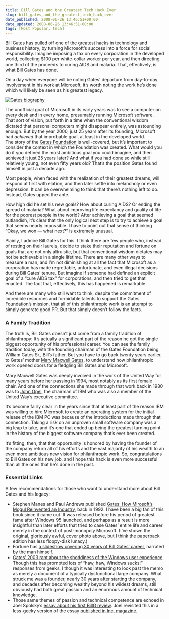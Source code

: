 ```yaml
---
title: Bill Gates and the Greatest Tech Hack Ever
slug: bill_gates_and_the_greatest_tech_hack_ever
date_published: 2008-06-26 13:46:51+00:00
date_updated: 2008-06-26 13:46:51+00:00
tags: [Most Popular, tech]
---
```

Bill Gates has pulled off one of the greatest hacks in technology and business history, by turning Microsoft’s success into a force for social responsibility. Imagine imposing a tax on every corporation in the developed world, collecting $100 per white-collar worker per year, and then directing one third of the proceeds to curing AIDS and malaria. That, effectively, is what Bill Gates has done.

On a day when everyone will be noting Gates’ departure from day-to-day involvement in his work at Microsoft, it’s worth noting the work he’s done which will likely be seen as his greatest legacy.  

[![Gates biography](/images/gates-bio.jpg)](http://www.amazon.com/exec/obidos/ASIN/0671880748/2020-20)

The unofficial goal of Microsoft in its early years was to see a computer on every desk and in every home, presumably running Microsoft software. That sort of vision, put forth in a time when the conventional wisdom dictated that personal computers might disappear entirely, was astounding enough. But by the year 2000, just 25 years after its founding, Microsoft had *achieved* that improbable goal, at least in the developed world.  
The story of the [Gates Foundation](http://www.gatesfoundation.org/) is well-covered, but it’s important to consider the context in which the Foundation was created. What would you do if you defined the most ambitious goal you could imagine, and then achieved it just 25 years later? And what if you had done so while still relatively young, not even fifty years old? That’s the position Gates found himself in just a decade ago.  

Most people, when faced with the realization of their greatest dreams, will respond at first with elation, and then later settle into melancholy or even depression. It can be overwhelming to think that there’s nothing left to do. Instead, Gates upped the ante.  

How high did he set his new goals? How about curing AIDS? Or ending the spread of malaria? What about improving life expectancy and quality of life for the poorest people in the world? After achieving a goal that seemed outlandish, it’s clear that the only logical next step is to try to achieve a goal that seems nearly impossible. I have to point out that sense of thinking “Okay, we won — what next?” is extremely unusual.  

Plainly, I admire Bill Gates for this. I think there are few people who, instead of resting on their laurels, decide to stake their reputation and fortune on goals that are not only altruistic, but that conventional wisdom dictates may not be achievable in a single lifetime. There are many other ways to measure a man, and I’m not diminishing at all the fact that Microsoft as a corporation has made regrettable, unfortunate, and even illegal decisions during Bill Gates’ tenure. But imagine if someone had defined an explicit goal of a “cure AIDS tax” for corporations, and then tried to get that enacted. The fact that, effectively, this has happened is remarkable.  

And there are many who still want to think, despite the commitment of incredible resources and formidable talents to support the Gates Foundation’s mission, that all of this philanthropic work is an attempt to simply generate good PR. But that simply doesn’t follow the facts.

### A Family Tradition

The truth is, Bill Gates doesn’t just come from a family tradition of philanthropy: It’s actually a significant part of the reason he got the single biggest opportunity of his professional career. You can see the family tradition today, with the founding chairman of the Gates Foundation being William Gates Sr., Bill’s father. But you have to go back twenty years earlier, to Gates’ mother [Mary Maxwell Gates](http://www.washington.edu/uaa/marygates.html), to understand how philanthropic work opened doors for a fledgling Bill Gates and Microsoft.

Mary Maxwell Gates was deeply involved in the work of the United Way for many years before her passing in 1994, most notably as its first female chair. And one of the connections she made through that work back in 1980 was to [John Opel](http://www-03.ibm.com/ibm/history/exhibits/chairmen/chairmen_7.html), the chairman of IBM who was also a member of the United Way’s executive committee.

It’s become fairly clear in the years since that at least part of the reason IBM was willing to hire Microsoft to create an operating system for the initial release of the IBM PC was because of the introductions made through that connection. Taking a risk on an unproven small software company was a big leap to take, and it’s one that ended up being the greatest turning point in the history of the biggest software company that’s ever been created.

It’s fitting, then, that that opportunity is honored by having the founder of the company return all of his efforts and the vast majority of his wealth to an even more ambitious new vision for philanthropic work. So, congratulations to Bill Gates on his new job, and I hope this hack is even more successful than all the ones that he’s done in the past.

### Essential Links

A few recommendations for those who want to understand more about Bill Gates and his legacy:

- Stephen Manes and Paul Andrews published [Gates: How Mirosoft’s Mogul Reinvented an Industry](http://www.amazon.com/exec/obidos/ASIN/0671880748/2020-20), back in 1992. I have been a big fan of this book since it came out. It was released before his period of greatest fame after Windows 95 launched, and perhaps as a result is more insightful than later efforts that tried to case Gates’ entire life and career merely in the context of post-monopoly Microsoft. (I’ve shown the original, gloriously awful, cover photo above, but I think the paperback edition has less floppy-disk lunacy.)
- Fortune has [a slideshow covering 30 years of Bill Gates’ career](http://money.cnn.com/magazines/fortune/storysupplement/gates_microsoft/index.html), narrated by the man himself.
- [Gates’ 2003 rant about the shoddiness of the Windows user experience](https://web.archive.org/web/20080627143402/http://blog.seattlepi.nwsource.com/microsoft/archives/141821.asp). Though this has prompted lots of “haw, haw, Windows sucks!” responses from geeks, I though it was interesting to look past the memo as merely a document of a typically dysfunctional large company. What struck me was a founder, nearly 30 years after starting the company, and decades after becoming wealthy beyond his wildest dreams, still obviously had both great passion and an enormous amount of technical knowledge.
- Those same themes of passion and technical competence are echoed in Joel Spolsky’s [essay about his first BillG review](http://www.joelonsoftware.com/items/2006/06/16.html). Joel revisited this in a less-geeky version of the essay [published in Inc. magazine](http://www.inc.com/magazine/20080701/how-hard-could-it-be-glory-days.html).
